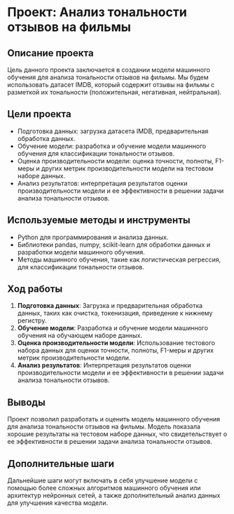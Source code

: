 # Проект: Анализ тональности отзывов на фильмы

## Описание проекта

Цель данного проекта заключается в создании модели машинного обучения для анализа тональности отзывов на фильмы. Мы будем использовать датасет IMDB, который содержит отзывы на фильмы с разметкой их тональности (положительная, негативная, нейтральная).

## Цели проекта

- Подготовка данных: загрузка датасета IMDB, предварительная обработка данных.
- Обучение модели: разработка и обучение модели машинного обучения для классификации тональности отзывов.
- Оценка производительности модели: оценка точности, полноты, F1-меры и других метрик производительности модели на тестовом наборе данных.
- Анализ результатов: интерпретация результатов оценки производительности модели и ее эффективности в решении задачи анализа тональности отзывов.

## Используемые методы и инструменты

- Python для программирования и анализа данных.
- Библиотеки pandas, numpy, scikit-learn для обработки данных и разработки модели машинного обучения.
- Методы машинного обучения, такие как логистическая регрессия, для классификации тональности отзывов.

## Ход работы

1. **Подготовка данных**: Загрузка и предварительная обработка данных, таких как очистка, токенизация, приведение к нижнему регистру.
2. **Обучение модели**: Разработка и обучение модели машинного обучения на обучающем наборе данных.
3. **Оценка производительности модели**: Использование тестового набора данных для оценки точности, полноты, F1-меры и других метрик производительности модели.
4. **Анализ результатов**: Интерпретация результатов оценки производительности модели и ее эффективности в решении задачи анализа тональности отзывов.

## Выводы

Проект позволил разработать и оценить модель машинного обучения для анализа тональности отзывов на фильмы. Модель показала хорошие результаты на тестовом наборе данных, что свидетельствует о ее эффективности в решении задачи анализа тональности отзывов.

## Дополнительные шаги

Дальнейшие шаги могут включать в себя улучшение модели с помощью более сложных алгоритмов машинного обучения или архитектур нейронных сетей, а также дополнительный анализ данных для улучшения качества модели.
